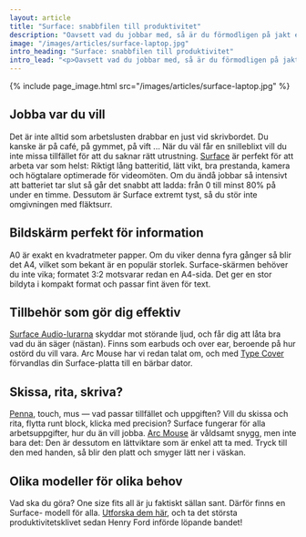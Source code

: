 ```yaml
---
layout: article
title: "Surface: snabbfilen till produktivitet"
description: "Oavsett vad du jobbar med, så är du förmodligen på jakt efter knep som gör dig snabbare och bättre. Här kommer den dåliga nyheten: Extrema mängder kaffe är inte svaret. Men det finns lösningar, som tar dig en god bit på vägen mot det flexibla, produktiva, bekväma arbetslivet. Det handlar inte om göra-listor eller lunch-yoga, utan om rätt utrustning. Surface-familjen är en produktserie som ger dig alla förutsättningar att vara effektiv och produktiv — var du än befinner dig."
image: "/images/articles/surface-laptop.jpg"
intro_heading: "Surface: snabbfilen till produktivitet"
intro_lead: "<p>Oavsett vad du jobbar med, så är du förmodligen på jakt efter knep som gör dig snabbare och bättre. Här kommer den dåliga nyheten: Extrema mängder kaffe är inte svaret. Men det finns lösningar, som tar dig en god bit på vägen mot det flexibla, produktiva, bekväma arbetslivet. Det handlar inte om göra-listor eller lunch-yoga, utan om rätt utrustning. Surface-familjen är en produktserie som ger dig alla förutsättningar att vara effektiv och produktiv — var du än befinner dig.</p>"
---
```

{%
  include page_image.html
  src="/images/articles/surface-laptop.jpg"
%}

## Jobba var du vill

Det är inte alltid som arbetslusten drabbar en just vid skrivbordet. Du kanske är på café, på gymmet, på vift ... När du väl får en snilleblixt vill du inte missa tillfället för att du saknar rätt utrustning. [Surface](https://www.atea.se/eshop/campaigns/group-microsoft/surface-familjen) är perfekt för att arbeta var som helst: Riktigt lång batteritid, lätt vikt, bra prestanda, kamera och högtalare optimerade för videomöten. Om du ändå jobbar så intensivt att batteriet tar slut så går det snabbt att ladda: från 0 till minst 80% på under en timme. Dessutom är Surface extremt tyst, så du stör inte omgivningen med fläktsurr.

## Bildskärm perfekt för information

A0 är exakt en kvadratmeter papper. Om du viker denna fyra gånger så blir det A4, vilket som bekant är en populär storlek. Surface-skärmen behöver du inte vika; formatet 3:2 motsvarar redan en A4-sida. Det ger en stor bildyta i kompakt format och passar fint även för text.

## Tillbehör som gör dig effektiv

[Surface Audio-lurarna](https://www.atea.se/eshop/campaigns/group-microsoft/surface-familjen) skyddar mot störande ljud, och får dig att låta bra vad du än säger (nästan). Finns som earbuds och over ear, beroende på hur ostörd du vill vara. Arc Mouse har vi redan talat om, och med [Type Cover](https://www.atea.se/eshop/campaigns/group-microsoft/surface-familjen) förvandlas din Surface-platta till en bärbar dator.

## Skissa, rita, skriva?

[Penna](https://www.atea.se/eshop/campaigns/group-microsoft/surface-familjen), touch, mus — vad passar tillfället och uppgiften? Vill du skissa och rita, flytta runt block, klicka med precision? Surface fungerar för alla arbetsuppgifter, hur du än vill jobba. [Arc Mouse](https://www.atea.se/eshop/campaigns/group-microsoft/surface-familjen) är våldsamt snygg, men inte bara det: Den är dessutom en lättviktare som är enkel att ta med. Tryck till den med handen, så blir den platt och smyger lätt ner i väskan.

## Olika modeller för olika behov

Vad ska du göra? One size fits all är ju faktiskt sällan sant. Därför finns en Surface- modell för alla. [Utforska dem här](https://www.atea.se/eshop/campaigns/group-microsoft/surface-familjen), och ta det största produktivitetsklivet sedan Henry Ford införde löpande bandet!

